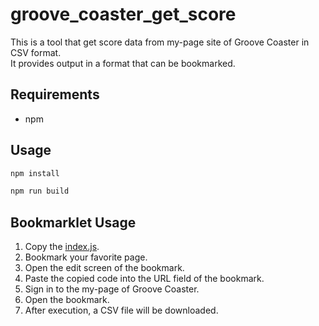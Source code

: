 # groove_coaster_get_score

This is a tool that get score data from my-page site of Groove Coaster in CSV format.  
It provides output in a format that can be bookmarked.

## Requirements

- npm

## Usage

```sh
npm install
```

```sh
npm run build
```

## Bookmarklet Usage

1. Copy the [index.js](https://github.com/Kanagu09/groove_coaster_get_score/blob/main/dist/index.js).
2. Bookmark your favorite page.
3. Open the edit screen of the bookmark.
4. Paste the copied code into the URL field of the bookmark.
5. Sign in to the my-page of Groove Coaster.
6. Open the bookmark.
7. After execution, a CSV file will be downloaded.
